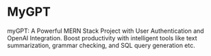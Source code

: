 # MyGPT
myGPT: A Powerful MERN Stack Project with User Authentication and OpenAI Integration. Boost productivity with intelligent tools like text summarization, grammar checking, and SQL query generation etc.
